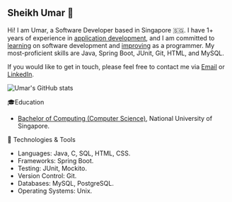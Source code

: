 ## Sheikh Umar 👋

Hi!
I am Umar, a Software Developer based in Singapore 🇸🇬.
I have 1+ years of experience in [application development](https://github.com/shumarb/projects), 
and I am committed to [learning](https://github.com/shumarb/learning) on software development
and [improving](https://github.com/shumarb/training) as a programmer.
My most-proficient skills are Java, Spring Boot, JUnit, Git, HTML, and MySQL.

If you would like to get in touch,
please feel
free to contact me via [Email](mailto:shumarb@outlook.com) or [LinkedIn](https://www.linkedin.com/in/shumarb/).

![Umar's GitHub stats](https://github-readme-stats.vercel.app/api?username=shumarb&theme=github_dark&show_icons=true)

🎓Education
- [Bachelor of Computing (Computer Science)](https://github.com/shumarb/coursework), National University of Singapore.

🔧 Technologies & Tools 
- Languages: Java, C, SQL, HTML, CSS.
- Frameworks: Spring Boot.
- Testing: JUnit, Mockito.
- Version Control: Git.
- Databases: MySQL, PostgreSQL.
- Operating Systems: Unix.

